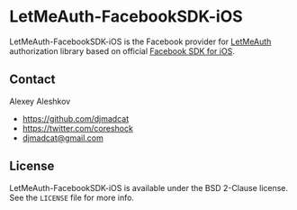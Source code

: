 # LetMeAuth-FacebookSDK-iOS

LetMeAuth-FacebookSDK-iOS is the Facebook provider for [LetMeAuth](https://github.com/webparadox/LetMeAuth-iOS) authorization library based on official [Facebook SDK for iOS](https://github.com/facebook/facebook-ios-sdk).

## Contact

Alexey Aleshkov

- https://github.com/djmadcat
- https://twitter.com/coreshock
- djmadcat@gmail.com

## License

LetMeAuth-FacebookSDK-iOS is available under the BSD 2-Clause license. See the `LICENSE` file for more info.
